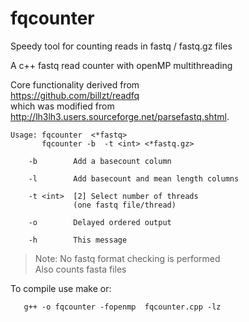 # fqcounter
Speedy tool for counting reads in fastq / fastq.gz files

A c++ fastq read counter with openMP multithreading

Core functionality derived from  
https://github.com/billzt/readfq  
which was modified from  
http://lh3lh3.users.sourceforge.net/parsefastq.shtml.


```
Usage: fqcounter  <*fastq>
       fqcounter -b  -t <int> <*fastq.gz>

	-b        Add a basecount column

	-l        Add basecount and mean length columns

	-t <int>  [2] Select number of threads
	          (one fastq file/thread)

	-o        Delayed ordered output

	-h        This message
```

> Note: No fastq format checking is performed  
        Also counts fasta files


To compile use make or:
```
   g++ -o fqcounter -fopenmp  fqcounter.cpp -lz
```


